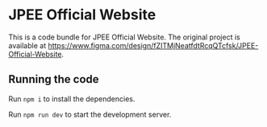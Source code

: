 
  # JPEE Official Website

  This is a code bundle for JPEE Official Website. The original project is available at https://www.figma.com/design/fZITMjNeatfdtRcqQTcfsk/JPEE-Official-Website.

  ## Running the code

  Run `npm i` to install the dependencies.

  Run `npm run dev` to start the development server.
  